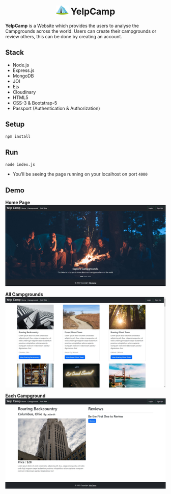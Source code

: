 <div align="center">
   <h1><img alt="Logo" src="https://github.com/adarsh-VA/yelpcamp/blob/main/public/images/favicon.ico" width="40" /> YelpCamp</h1>
</div>

**YelpCamp**  is a Website which provides the users to analyse the Campgrounds across the world. Users can create their campgrounds or review others, this can be done by creating an account.

## Stack
- Node.js
- Express.js
- MongoDB
- JOI
- Ejs
- Cloudinary
- HTML5
- CSS-3 & Bootstrap-5
- Passport (Authentication & Authorization)

## Setup

```
npm install
```
## Run

```
node index.js
```
- You'll be seeing the page running on your localhost on port `4000`

## Demo
**Home Page**
<img alt="Logo" src="https://github.com/adarsh-VA/yelpcamp/blob/main/demo/1.jpg" />

**All Campgrounds**
<img alt="Logo" src="https://github.com/adarsh-VA/yelpcamp/blob/main/demo/2.jpg" />

**Each Campground**
<img alt="Logo" src="https://github.com/adarsh-VA/yelpcamp/blob/main/demo/3.jpg" />
